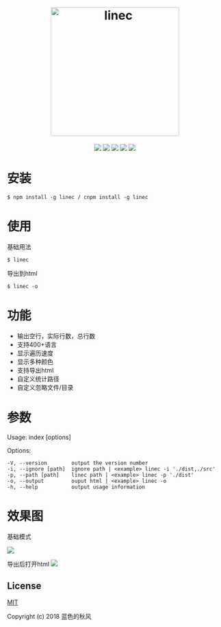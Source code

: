 <h1 align="center">
	<img height="300" src="http://cloud.qiufengh.com/md/linec.png" alt="linec" />
</h1>
<p align="center">
    <a href="https://travis-ci.org/hua1995116/linec"><img src="https://travis-ci.org/hua1995116/linec.svg?branch=master" /></a>
    <a href="https://codecov.io/gh/hua1995116/linec"><img src="https://codecov.io/gh/hua1995116/linec/branch/master/graph/badge.svg" /></a>
    <a href="https://npmcharts.com/compare/linec?minimal=true" rel="nofollow"><img src="https://img.shields.io/npm/dm/linec.svg" style="max-width:100%;"></a>
    <a href="https://www.npmjs.com/package/linec" rel="nofollow"><img src="https://img.shields.io/npm/v/linec.svg" style="max-width:100%;"></a>
    <a href="https://www.npmjs.com/package/linec" rel="nofollow"><img src="https://img.shields.io/npm/l/linec.svg?style=flat" style="max-width:100%;"></a>
</p>

# 安装

```
$ npm install -g linec / cnpm install -g linec

```

# 使用

基础用法
```shell
$ linec
```

导出到html
```shell
$ linec -o
```

# 功能

- 输出空行，实际行数，总行数
- 支持400+语言
- 显示遍历速度
- 显示多种颜色
- 支持导出html
- 自定义统计路径
- 自定义忽略文件/目录


# 参数


Usage: index [options]

  Options:

    -V, --version        output the version number
    -i, --ignore [path]  ignore path | <example> linec -i './dist,./src'
    -p, --path [path]    linec path | <example> linec -p './dist'
    -o, --output         ouput html | <example> linec -o
    -h, --help           output usage information


# 效果图
基础模式

<img src="http://s3.qiufeng.blue/screenshot/linec1.png">

导出后打开html
<img src="http://s3.qiufeng.blue/screenshot/linec2.png">

## License

[MIT](http://opensource.org/licenses/MIT)

Copyright (c) 2018 蓝色的秋风
